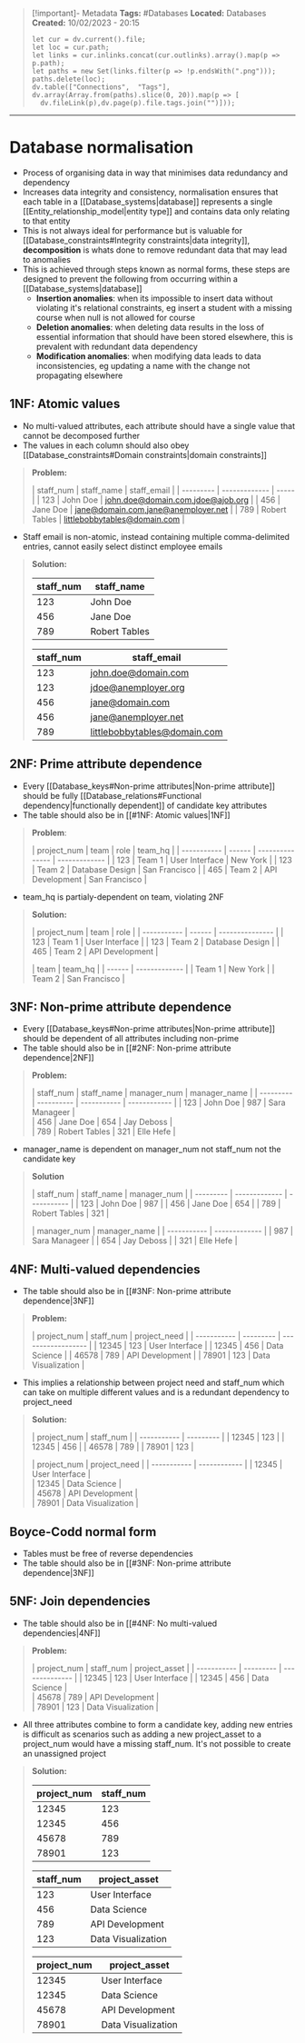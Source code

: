 > [!important]- Metadata
> **Tags:** #Databases 
> **Located:** Databases
> **Created:** 10/02/2023 - 20:15
> ```dataviewjs
>let cur = dv.current().file;
>let loc = cur.path;
>let links = cur.inlinks.concat(cur.outlinks).array().map(p => p.path);
>let paths = new Set(links.filter(p => !p.endsWith(".png")));
>paths.delete(loc);
>dv.table(["Connections",  "Tags"], dv.array(Array.from(paths).slice(0, 20)).map(p => [
>   dv.fileLink(p),dv.page(p).file.tags.join("")]));
> ```

___
# Database normalisation

- Process of organising data in way that minimises data redundancy and dependency
- Increases data integrity and consistency, normalisation ensures that each table in a [[Database_systems|database]] represents a single [[Entity_relationship_model|entity type]] and contains data only relating to that entity 
- This is not always ideal for performance but is valuable for [[Database_constraints#Integrity constraints|data integrity]], **decomposition** is whats done to remove redundant data that may lead to anomalies 
- This is achieved through steps known as normal forms, these steps are designed to prevent the following from occurring within a [[Database_systems|database]]
	- **Insertion anomalies**: when its impossible to insert data without violating it's relational constraints, eg insert a student with a missing course when null is not allowed for course 
	- **Deletion anomalies**: when deleting data results in the loss of essential information that should have been stored elsewhere, this is prevalent with redundant data dependency 
	- **Modification anomalies**: when modifying data leads to data inconsistencies, eg updating a name with the change not propagating elsewhere
## 1NF: Atomic values
- No multi-valued attributes, each attribute should have a single value that cannot be decomposed further
- The values in each column should also obey [[Database_constraints#Domain constraints|domain constraints]]

> **Problem:**
> 
> | staff_num | staff_name    | staff_email |
| --------- | ------------- | ----- |
| 123       | John Doe      | [john.doe@domain.com](mailto:john.doe@domain.com)[,jdoe@ajob.org](mailto:,jdoe@ajob.org)     |
| 456       | Jane Doe      | [jane@domain.com](mailto:jane@domain.com)[,jane@anemployer.net](mailto:,jane@anemployer.net) |
| 789       | Robert Tables | [littlebobbytables@domain.com](mailto:littlebobbytables@domain.com)                          |

- Staff email is non-atomic, instead containing multiple comma-delimited entries, cannot easily select distinct employee emails

> **Solution:**
> 
> | staff_num | staff_name    |
> | --------- | ------------- |
> | 123       | John Doe      |
> | 456       | Jane Doe      |
> | 789       | Robert Tables |
> 
> | staff_num | staff_email                                         |
> | --------- | --------------------------------------------------- |
> | 123       | [john.doe@domain.com](mailto:john.doe@domain.com)   |
> | 123       | [jdoe@anemployer.org](mailto:jdoe@anemployer.org)   |
> | 456       | [jane@domain.com](mailto:jane@domain.com)           |
> | 456       | [jane@anemployer.net](mailto:,jane@anemployer.net) |
> | 789          |[littlebobbytables@domain.com](mailto:littlebobbytables@domain.com)                                                     |
> 

## 2NF: Prime attribute dependence
- Every [[Database_keys#Non-prime attributes|Non-prime attribute]] should be fully [[Database_relations#Functional dependency|functionally dependent]] of candidate key attributes 
- The table should also be in [[#1NF: Atomic values|1NF]]

> **Problem**:
> 
> | project_num | team   | role            | team_hq       |
| ----------- | ------ | --------------- | ------------- |
| 123         | Team 1 | User Interface  | New York      |
| 123         | Team 2 | Database Design | San Francisco |
| 465         | Team 2 | API Development | San Francisco |

- team_hq is partialy-dependent on team, violating 2NF

> **Solution:**
> 
> | project_num | team   | role            |
| ----------- | ------ | --------------- |
| 123         | Team 1 | User Interface  |
| 123         | Team 2 | Database Design |
| 465         | Team 2 | API Development |
> 
> | team   | team_hq       |
| ------ | ------------- |
| Team 1 | New York      |
| Team 2 | San Francisco |

## 3NF: Non-prime attribute dependence
- Every [[Database_keys#Non-prime attributes|Non-prime attribute]] should be dependent of all attributes including non-prime
- The table should also be in [[#2NF: Non-prime attribute dependence|2NF]]

> **Problem:**
> 
>  | staff_num | staff_name | manager_num | manager_name |
 | --------- | ---------- | ----------- | ------------ |
| 123 | John Doe | 987 | Sara Manageer |  
| 456 | Jane Doe | 654 | Jay Deboss |  
| 789 | Robert Tables | 321 | Elle Hefe |  

- manager_name is dependent on manager_num not staff_num not the candidate key

> **Solution**
> 
> | staff_num | staff_name    | manager_num |
| --------- | ------------- | ----------- |
| 123       | John Doe      | 987         |
| 456       | Jane Doe      | 654         |
| 789       | Robert Tables | 321         |
> 
> | manager_num | manager_name  |
| ----------- | ------------- |
| 987         | Sara Manageer |
| 654         | Jay Deboss    |
| 321         | Elle Hefe     |

## 4NF: Multi-valued dependencies
- The table should also be in [[#3NF: Non-prime attribute dependence|3NF]]

> **Problem:**
> 
> | project_num | staff_num | project_need       |
| ----------- | --------- | ------------------ |
| 12345       | 123       | User Interface     |
| 12345       | 456       | Data Science       |
| 46578       | 789       | API Development    |
| 78901       | 123       | Data Visualization |

- This implies a relationship between project need and staff_num which can take on multiple different values and is a redundant dependency to project_need

> **Solution:**
> 
> | project_num | staff_num |
| ----------- | --------- |
| 12345       | 123       |
| 12345       | 456       |
| 46578       | 789       |
| 78901       | 123       |
> 
> | project_num | project_need |
| ----------- | ------------ |
|       12345 | User Interface     |  
|       12345 | Data Science       |  
|       45678 | API Development    |  
|       78901 | Data Visualization |  

## Boyce-Codd normal form 
- Tables must be free of reverse dependencies 
- The table should also be in [[#3NF: Non-prime attribute dependence|3NF]]
## 5NF: Join dependencies
- The table should also be in [[#4NF: No multi-valued dependencies|4NF]]

> **Problem:**
> 
> | project_num | staff_num | project_asset  |
| ----------- | --------- | -------------- |
| 12345       | 123       | User Interface |
| 12345 | 456 | Data Science |  
| 45678 | 789 | API Development |  
| 78901 | 123 | Data Visualization |  

- All three attributes combine to form a candidate key, adding new entries is difficult as scenarios such as  adding a new project_asset to a project_num would have a missing staff_num. It's not possible to create an unassigned project 

> **Solution:**
> 
> | project_num | staff_num |
> | ----------- | --------- |
> | 12345       | 123       |
> |       12345 |       456 |  
> |       45678 |       789 |  
> |       78901 |       123 |  
> 
> | staff_num   | project_asset      |
> | ----------- | ------------------ |
> | 123         | User Interface     |
> | 456         | Data Science       |
> | 789         | API Development    |
> | 123         | Data Visualization |
> 
> | project_num | project_asset  |
> | ----------- | -------------- |
> | 12345       | User Interface |
> |       12345 | Data Science       |  
> |       45678 | API Development    |  
> |       78901 | Data Visualization |  
